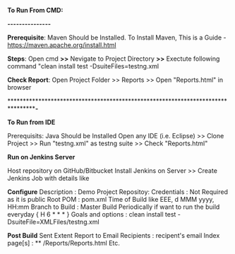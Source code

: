 **To Run From CMD:**

**---------------**

**Prerequisite**: Maven Should be Installed. To Install Maven, This is a Guide - https://maven.apache.org/install.html

**Steps**: Open cmd **>>** Nevigate to Project Directory **>>** Exectute following command "clean install test -DsuiteFiles=testng.xml

**Check Report**: Open Project Folder >> Reports >> Open "Reports.html" in browser

 **********************************************************************************-**
 
 
 
**To Run from IDE**

Prerequisits: Java Should be Installed 
Open any IDE (i.e. Eclipse) >> Clone Project >> Run "testng.xml" as testng suite >> Check "Reports.html"

**Run on Jenkins Server**

Host repository on GitHub/Bitbucket 
Install Jenkins on Server >> Create Jenkins Job with details like 

**Configure**
  Description : Demo Project
  Repositoy:
  Credentials : Not Required as it is public
  Root POM : pom.xml
  Time of Build like EEE, d MMM yyyy, HH:mm
  Branch to Build : Master
  Build Periodically if want to run the build everyday { H 6  * * * }
  Goals and options : clean install test -DsuiteFile=XMLFiles/testng.xml
  
**Post Build**
  Sent Extent Report to Email
  Recipients : recipent's email
  Index page[s] : ** /Reports/Reports.html
  Etc. 
